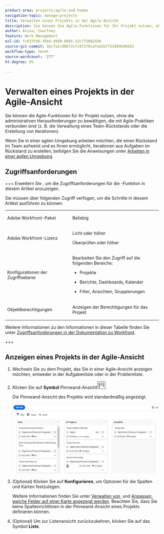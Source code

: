 ```yaml
---
product-area: projects;agile-and-teams
navigation-topic: manage-projects
title: Verwalten eines Projekts in der Agile-Ansicht
description: Sie können die Agile-Funktionen für Ihr Projekt nutzen, ohne die administrativen Herausforderungen zu bewältigen, die mit Agile-Praktiken verbunden sind (z. B. die Verwaltung eines Team-Rückstands oder die Erstellung von Iterationen).
author: Alina, Courtney
feature: Work Management
exl-id: fc633fd6-35b4-4949-8045-22c775002436
source-git-commit: 5bc7a1c00b72cfc07270cafee5bf753989b48d33
workflow-type: tm+mt
source-wordcount: '277'
ht-degree: 0%

---
```


# Verwalten eines Projekts in der Agile-Ansicht

<!-- Audited: 2/2024 -->

Sie können die Agile-Funktionen für Ihr Projekt nutzen, ohne die administrativen Herausforderungen zu bewältigen, die mit Agile-Praktiken verbunden sind (z. B. die Verwaltung eines Team-Rückstands oder die Erstellung von Iterationen).

Wenn Sie in einer agilen Umgebung arbeiten möchten, die einen Rückstand im Team aufweist und es Ihnen ermöglicht, Iterationen aus Aufgaben im Rückstand zu erstellen, befolgen Sie die Anweisungen unter [Arbeiten in einer agilen Umgebung](../../../agile/work-in-an-agile-environment/work-in-an-agile-environment.md).

## Zugriffsanforderungen

+++ Erweitern Sie , um die Zugriffsanforderungen für die -Funktion in diesem Artikel anzuzeigen.

Sie müssen über folgenden Zugriff verfügen, um die Schritte in diesem Artikel ausführen zu können:

<table style="table-layout:auto"> 
 <col> 
 <col> 
 <tbody> 
  <tr> 
   <td role="rowheader">Adobe Workfront-Paket</td> 
   <td> <p>Beliebig</p> </td> 
  </tr> 
  <tr> 
   <td role="rowheader">Adobe Workfront-Lizenz</td> 
   <td> <p>Licht oder höher</p>
   <p>Überprüfen oder höher</p> 
    </td> 
  </tr> 
  <tr> 
   <td role="rowheader">Konfigurationen der Zugriffsebene</td> 
   <td> <p>Bearbeiten Sie den Zugriff auf die folgenden Bereiche:</p> 
    <ul> 
     <li> <p>Projekte</p> </li> 
     <li> <p>Berichte, Dashboards, Kalender</p> </li> 
     <li> <p>Filter, Ansichten, Gruppierungen</p> </li> 
    </ul> </td> 
  </tr> 
  <tr> 
   <td role="rowheader">Objektberechtigungen</td> 
   <td> <p>Anzeigen der Berechtigungen für das Projekt</p>  </td> 
  </tr> 
 </tbody> 
</table>

Weitere Informationen zu den Informationen in dieser Tabelle finden Sie unter [Zugriffsanforderungen in der Dokumentation zu Workfront](/help/quicksilver/administration-and-setup/add-users/access-levels-and-object-permissions/access-level-requirements-in-documentation.md).

+++

<!--old:

<table style="table-layout:auto"> 
 <col> 
 <col> 
 <tbody> 
  <tr> 
   <td role="rowheader">Adobe Workfront plan</td> 
   <td> <p>Any</p> </td> 
  </tr> 
  <tr> 
   <td role="rowheader">Adobe Workfront license</td> 
   <td> <p>Current: Review or higher</p> 
   <p>New: Contributor or higher</p> </td> 
  </tr> 
  <tr> 
   <td role="rowheader">Access level configuration</td> 
   <td> <p>Edit access to the following areas:</p> 
    <ul> 
     <li> <p>Projects</p> </li> 
     <li> <p>Reports, Dashboards, Calendars</p> </li> 
     <li> <p>Filters, Views,&nbsp;Groupings</p> </li> 
    </ul> </td> 
  </tr> 
  <tr> 
   <td role="rowheader">Object permissions</td> 
   <td> <p>View permissions to the project</p>  </td> 
  </tr> 
 </tbody> 
</table>-->


## Anzeigen eines Projekts in der Agile-Ansicht

1. Wechseln Sie zu dem Projekt, das Sie in einer Agile-Ansicht anzeigen möchten, entweder in der Aufgabenliste oder in der Problemliste.
1. Klicken Sie auf **Symbol** Pinnwand-Ansicht![&#x200B; (](assets/board-icon-for-agile-view.png).

   Die Pinnwand-Ansicht des Projekts wird standardmäßig angezeigt.

   ![Board-Ansicht des Projekts](assets/project-agile-board-view.png)


1. (Optional) Klicken Sie auf **Konfigurieren**, um Optionen für die Spalten und Karten festzulegen.

   Weitere Informationen finden Sie unter [Verwalten von &#x200B;](/help/quicksilver/agile/get-started-with-boards/manage-board-columns.md) und [Anpassen, welche Felder auf einer Karte angezeigt werden](/help/quicksilver/agile/get-started-with-boards/customize-fields-on-card.md). Beachten Sie, dass Sie keine Spaltenrichtlinien in der Pinnwand-Ansicht eines Projekts definieren können.

1. (Optional) Um zur Listenansicht zurückzukehren, klicken Sie auf das Symbol **Liste**.
